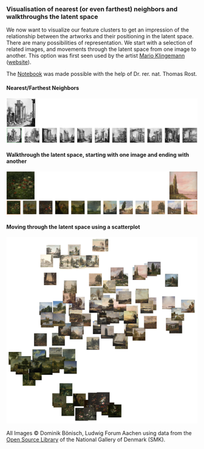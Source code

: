 ### Visualisation of nearest (or even farthest) neighbors and walkthroughs the latent space

We now want to visualize our feature clusters to get an impression of the relationship between the artworks and their positioning in the latent space. There are many possibilities of representation. We start with a selection of related images, and movements through the latent space from one image to another. This option was first seen used by the artist [Mario Klingemann](https://artsexperiments.withgoogle.com/xdegrees/) ([website](http://quasimondo.com/)).

The [Notebook](https://github.com/DominikBoenisch/Training-the-Archive/blob/master/Prototype/6_Feature_Neighbors/Feature_Neighbours.ipynb) was made possible with the help of Dr. rer. nat. Thomas Rost.

#### Nearest/Farthest Neighbors
<img src="https://github.com/DominikBoenisch/Training-the-Archive/blob/master/Images/Nearest_Neighbors_Example.jpg" width="1000" height="">

#### Walkthrough the latent space, starting with one image and ending with another
<img src="https://github.com/DominikBoenisch/Training-the-Archive/blob/master/Images/Walkthrough_Example.jpg" width="1000" height="">

#### Moving through the latent space using a scatterplot
<img src="https://github.com/DominikBoenisch/Training-the-Archive/blob/master/Images/Walkthrough_Scatter_Example.png" width="1000" height="">

All Images © Dominik Bönisch, Ludwig Forum Aachen using data from the [Open Source Library](https://www.smk.dk/en/article/smk-open/) of the National Gallery of Denmark (SMK).
